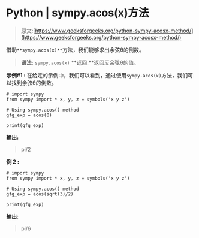 # Python | sympy.acos(x)方法

> 原文:[https://www.geeksforgeeks.org/python-sympy-acosx-method/](https://www.geeksforgeeks.org/python-sympy-acosx-method/)

借助`**sympy.acos(x)**`方法，我们能够求出余弦θ的倒数。

> **语法:** `sympy.acos(x)`
> **返回:**返回反余弦θ的值。

**示例#1 :**
在给定的示例中，我们可以看到，通过使用`sympy.acos(x)`方法，我们可以找到余弦θ的倒数。

```
# import sympy
from sympy import * x, y, z = symbols('x y z')

# Using sympy.acos() method
gfg_exp = acos(0)

print(gfg_exp)
```

**输出:**

> pi/2

**例 2 :**

```
# import sympy
from sympy import * x, y, z = symbols('x y z')

# Using sympy.acos() method
gfg_exp = acos(sqrt(3)/2)

print(gfg_exp)
```

**输出:**

> pi/6